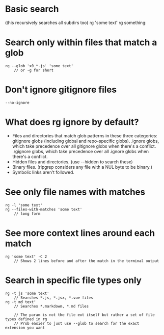 # Basic search
(this recursively searches all subdirs too)
    rg 'some text'
    rg something

# Search only within files that match a glob
    rg --glob 'x0_*.js' 'some text'
        // or -g for short

# Don't ignore gitignore files
    --no-ignore

# What does rg ignore by default?
   - Files and directories that match glob patterns in these three categories:
		gitignore globs (including global and repo-specific globs).
		.ignore globs, which take precedence over all gitignore globs when there's a conflict.
		.rgignore globs, which take precedence over all .ignore globs when there's a conflict.
   - Hidden files and directories. (use --hidden to search these)
   - Binary files. (ripgrep considers any file with a NUL byte to be binary.)
   - Symbolic links aren't followed. 

# See only file names with matches
    rg -l 'some text'
    rg --files-with-matches 'some text' 
        // long form

# See more context lines around each match
    rg 'some text' -C 2 
        // Shows 2 lines before and after the match in the terminal output


# Search in specific file types only
    rg -t js 'some text' 
        // Searches *.js, *.jsx, *.vue files
    rg -t md text'
        // Searches *.markdown, *.md files

        // The param is not the file ext itself but rather a set of file types defined in rg
        // Prob easier to just use --glob to search for the exact extension you want

